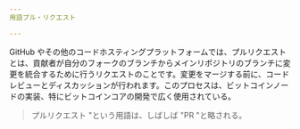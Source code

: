 ```yaml
---
用語プル・リクエスト

---
```

GitHub やその他のコードホスティングプラットフォームでは、プルリクエストとは、貢献者が自分のフォークのブランチからメインリポジトリのブランチに変更を統合するために行うリクエストのことです。変更をマージする前に、コードレビューとディスカッションが行われます。このプロセスは、ビットコインノードの実装、特にビットコインコアの開発で広く使用されている。

> プルリクエスト "という用語は、しばしば "PR "と略される。